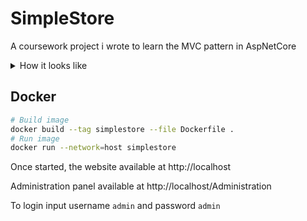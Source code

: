 # SimpleStore

A coursework project i wrote to learn the MVC pattern in AspNetCore

<details>
  <summary>How it looks like</summary>

  ![Admin Panel](https://user-images.githubusercontent.com/38355785/177038149-b0fef10a-6d25-4698-8791-0413c8f9ab08.png)
  ![Home](https://user-images.githubusercontent.com/38355785/177038145-0649766c-066d-493e-abcc-7d1e0fbf625c.png)
  ![Item Overview](https://user-images.githubusercontent.com/38355785/177038147-40029708-e0cf-4c70-bab6-52d79ce0eb44.png)
</details>

## Docker

```bash
# Build image
docker build --tag simplestore --file Dockerfile .
# Run image
docker run --network=host simplestore
```

Once started, the website available at http://localhost

Administration panel available at http://localhost/Administration

To login input username `admin` and password `admin`
